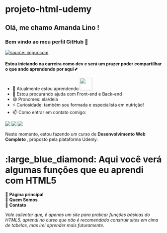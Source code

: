 # projeto-html-udemy
## Olá, me chamo Amanda Lino ! 
### Bem vindo ao meu perfil GitHub 👋
<a href="https://imgur.com/ykzOepk"><img src="https://i.imgur.com/ykzOepk.jpg" title="source: imgur.com" /></a>
#### Estou iniciando na carreira como dev e será um prazer poder compartilhar o que ando aprendendo por aqui	💕
- 🌱 Atualmente estou aprendendo <img src="https://cdn.jsdelivr.net/gh/devicons/devicon/icons/java/java-original.svg" width="40" height="40"/> 
- 🤔 Estou procurando ajuda com Front-end e Back-end
- 😄 Pronomes: ela/dela
- ⚡ Curiosidade: também sou formada e especialista em nutrição!
- 📫 Como entrar em contato comigo: 
<div>
<a href="https://www.instagram.com/amandalino.devnutri/" target="_blank"><img src="https://img.shields.io/badge/-Instagram-%23E4405F?style=for-the-badge&logo=instagram&logoColor=white" target="_blank"></a>
<a href = "mailto:amanda-lol@hotmail.com"><img src="https://img.shields.io/badge/Hotmail-D14836?style=for-the-badge&logo=gmail&logoColor=white" target="_blank"></a>
<a href="https://www.linkedin.com/in/amanda-paiva-lino-1bbb0189/" target="_blank"><img src="https://img.shields.io/badge/-LinkedIn-%230077B5?style=for-the-badge&logo=linkedin&logoColor=white" target="_blank"></a>   
</div>

Neste momento, estou fazendo um curso de <b> Desenvolvimento Web Completo </b>, proposto pela plataforma Udemy.

<h1><b> :large_blue_diamond: Aqui você verá algumas funções que eu aprendi com HTML5 </b></h1>


:small_blue_diamond: <b>Página principal</b> <br>
:small_blue_diamond: <b>Quem Somos</b>  <br>
:small_blue_diamond: <b>Contato</b>  <br>

<em>Vale salientar que, é apenas um site para praticar funções básicas do HTML5, aprendi no curso que não é recomendado construir sites em cima de tabelas, mas irei aprender mais futuramente.</em>
